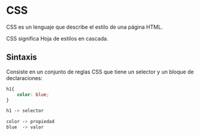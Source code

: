 # CSS

CSS es un lenguaje que describe el estilo de una página HTML.

CSS significa Hoja de estilos en cascada.

## Sintaxis

Consiste en un conjunto de reglas CSS que tiene un selector y un bloque de declaraciones:

```css
h1{
    color: blue;
}

h1 -> selector

color -> propiedad
blue  -> valor

```